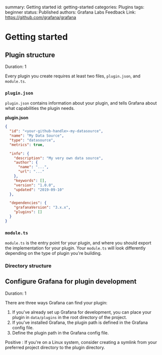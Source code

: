 summary: Getting started
id: getting-started
categories: Plugins
tags: beginner
status: Published
authors: Grafana Labs
Feedback Link: https://github.com/grafana/grafana

# Getting started

## Plugin structure

Duration: 1

Every plugin you create requires at least two files, `plugin.json`, and `module.ts`.

### `plugin.json`

`plugin.json` contains information about your plugin, and tells Grafana about what capabilities the plugin needs.

**plugin.json**

```json
{
  "id": "<your-github-handle>-my-datasource",
  "name": "My Data Source",
  "type": "datasource",
  "metrics": true,

  "info": {
    "description": "My very own data source",
    "author": {
      "name": "...",
      "url": "..."
    },
    "keywords": [],
    "version": "1.0.0",
    "updated": "2019-09-10"
  },

  "dependencies": {
    "grafanaVersion": "3.x.x",
    "plugins": []
  }
}
```

### `module.ts`

`module.ts` is the entry point for your plugin, and where you should export the implementation for your plugin. Your `module.ts` will look differently depending on the type of plugin you're building.

### Directory structure

## Configure Grafana for plugin development

Duration: 1

There are three ways Grafana can find your plugin:

1. If you've already set up Grafana for development, you can place your plugin in `data/plugins` in the root directory of the project.
1. If you've installed Grafana, the plugin path is defined in the Grafana config file.
1. Define the plugin path in the Grafana config file.

Positive
: If you're on a Linux system, consider creating a symlink from your preferred project directory to the plugin directory.
